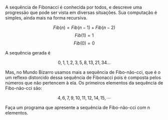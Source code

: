 A sequência de Fibonacci é conhecida por todos, e descreve uma progressão que pode ser vista em diversas situações. Sua computação é simples, ainda mais na forma recursiva.

$$Fib(n)=Fib(n−1)+Fib(n−2)$$
$$Fib(1)=1$$
$$Fib(0)=0$$

A sequência gerada é

$$0,1,1,2,3,5,8,13,21,34…$$

Mas, no Mundo Bizarro usamos mais a sequência de Fibo-não-cci, que é o um reflexo distorcido dessa sequência de Fibonacci pois é composta pelos números que não pertencem à ela. Os primeiros elementos da sequência de Fibo-não-cci são:

$$4,6,7,9,10,11,12,14,15,⋯$$

Faça um programa que apresente a sequência de Fibo-não-cci com  n elementos.
